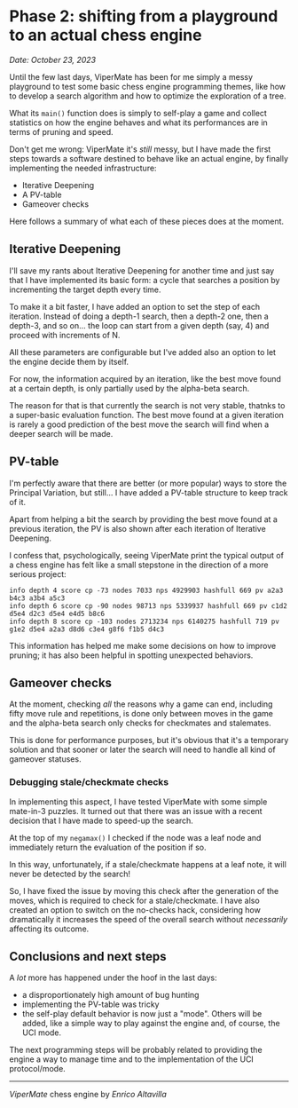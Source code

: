 # Phase 2: shifting from a playground to an actual chess engine

*Date: October 23, 2023*

Until the few last days, ViperMate has been for me simply a messy playground to test some basic chess engine programming themes, like how to develop a search algorithm and how to optimize the exploration of a tree.

What its `main()` function does is simply to self-play a game and collect statistics on how the engine behaves and what its performances are in terms of pruning and speed.

Don't get me wrong: ViperMate it's *still* messy, but I have made the first steps towards a software destined to behave like an actual engine, by finally implementing the needed infrastructure:

* Iterative Deepening
* A PV-table
* Gameover checks

Here follows a summary of what each of these pieces does at the moment.


## Iterative Deepening

I'll save my rants about Iterative Deepening for another time and just say that I have implemented its basic form: a cycle that searches a position by incrementing the target depth every time.

To make it a bit faster, I have added an option to set the step of each iteration. Instead of doing a depth-1 search, then a depth-2 one, then a depth-3, and so on... the loop can start from a given depth (say, 4) and proceed with increments of N.

All these parameters are configurable but I've added also an option to let the engine decide them by itself.

For now, the information acquired by an iteration, like the best move found at a certain depth, is only partially used by the alpha-beta search.

The reason for that is that currently the search is not very stable, thatnks to a super-basic evaluation function. The best move found at a given iteration is rarely a good prediction of the best move the search will find when a deeper search will be made.

## PV-table

I'm perfectly aware that there are better (or more popular) ways to store the Principal Variation, but still... I have added a PV-table structure to keep track of it.

Apart from helping a bit the search by providing the best move found at a previous iteration, the PV is also shown after each iteration of Iterative Deepening.

I confess that, psychologically, seeing ViperMate print the typical output of a chess engine has felt like a small stepstone in the direction of a more serious project:

```
info depth 4 score cp -73 nodes 7033 nps 4929903 hashfull 669 pv a2a3 b4c3 a3b4 a5c3
info depth 6 score cp -90 nodes 98713 nps 5339937 hashfull 669 pv c1d2 d5e4 d2c3 d5e4 e4d5 b8c6
info depth 8 score cp -103 nodes 2713234 nps 6140275 hashfull 719 pv g1e2 d5e4 a2a3 d8d6 c3e4 g8f6 f1b5 d4c3
```

This information has helped me make some decisions on how to improve pruning; it has also been helpful in spotting unexpected behaviors.


## Gameover checks

At the moment, checking *all* the reasons why a game can end, including fifty move rule and repetitions, is done only between moves in the game and the alpha-beta search only checks for checkmates and stalemates.

This is done for performance purposes, but it's obvious that it's a temporary solution and that sooner or later the search will need to handle all kind of gameover statuses.

### Debugging stale/checkmate checks

In implementing this aspect, I have tested ViperMate with some simple mate-in-3 puzzles. It turned out that there was an issue with a recent decision that I have made to speed-up the search.

At the top of my `negamax()` I checked if the node was a leaf node and immediately return the evaluation of the position if so.

In this way, unfortunately, if a stale/checkmate happens at a leaf note, it will never be detected by the search!

So, I have fixed the issue by moving this check after the generation of the moves, which is required to check for a stale/checkmate. I have also created an option to switch on the no-checks hack, considering how dramatically it increases the speed of the overall search without *necessarily* affecting its outcome.


## Conclusions and next steps

A *lot* more has happened under the hoof in the last days:

* a disproportionately high amount of bug hunting
* implementing the PV-table was tricky
* the self-play default behavior is now just a "mode". Others will be added, like a simple way to play against the engine and, of course, the UCI mode.

The next programming steps will be probably related to providing the engine a way to manage time and to the implementation of the UCI protocol/mode.

---

*ViperMate* chess engine by *Enrico Altavilla*